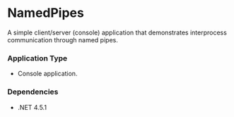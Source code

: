 NamedPipes
==========

A simple client/server (console) application that demonstrates interprocess communication through named pipes.

### Application Type ###

* Console application.

### Dependencies ###

* .NET 4.5.1
